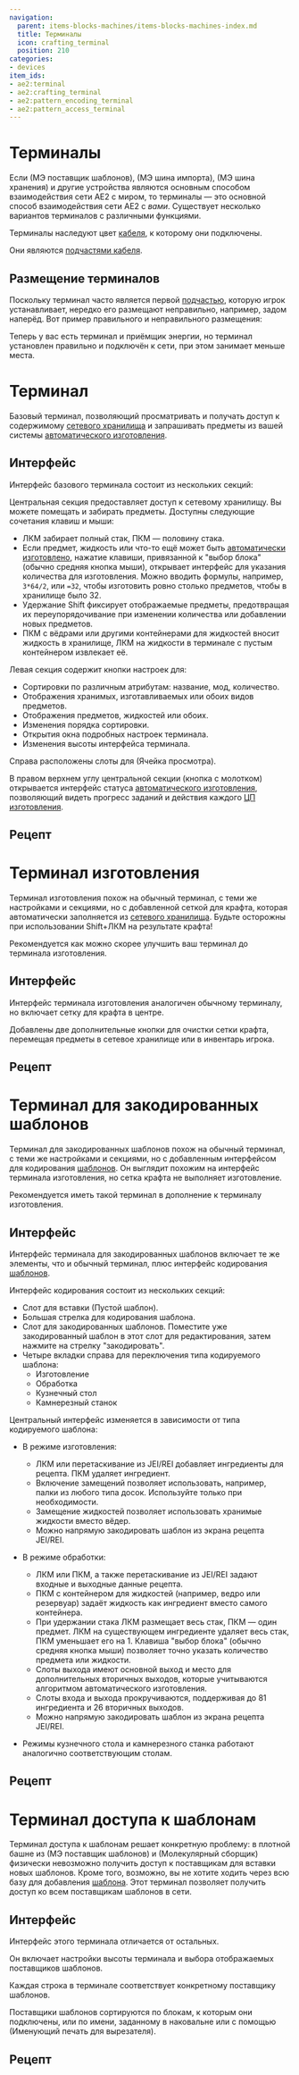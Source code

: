 ```yaml
---
navigation:
  parent: items-blocks-machines/items-blocks-machines-index.md
  title: Терминалы
  icon: crafting_terminal
  position: 210
categories:
- devices
item_ids:
- ae2:terminal
- ae2:crafting_terminal
- ae2:pattern_encoding_terminal
- ae2:pattern_access_terminal
---
```


# Терминалы

<GameScene zoom="6" background="transparent">
  <ImportStructure src="../assets/assemblies/terminals.snbt" />
  <IsometricCamera yaw="195" pitch="30" />
</GameScene>

Если <ItemLink id="pattern_provider" /> (МЭ поставщик шаблонов), <ItemLink id="import_bus" /> (МЭ шина импорта), <ItemLink id="storage_bus" /> (МЭ шина хранения) и другие устройства являются основным способом взаимодействия сети AE2 с миром, то терминалы — это основной способ взаимодействия сети AE2 с *вами*. Существует несколько вариантов терминалов с различными функциями.

Терминалы наследуют цвет [кабеля](cables.md), к которому они подключены.

Они являются [подчастями кабеля](../ae2-mechanics/cable-subparts.md).

## Размещение терминалов

Поскольку терминал часто является первой [подчастью](../ae2-mechanics/cable-subparts.md), которую игрок устанавливает, нередко его размещают неправильно, например, задом наперёд. Вот пример правильного и неправильного размещения:

<GameScene zoom="6" background="transparent">
  <ImportStructure src="../assets/assemblies/terminal_placement.snbt" />
  <IsometricCamera yaw="195" pitch="30" />

  <LineAnnotation color="#ff3333" from="2.5 .5 .5" to="4.5 2.5 .5" alwaysOnTop={true} thickness="0.05"/>
  <LineAnnotation color="#ff3333" from="2.5 2.5 .5" to="4.5 .5 .5" alwaysOnTop={true} thickness="0.05"/>

  <LineAnnotation color="#33ff33" from="-.5 2.5 .5" to="1 .5 .5" alwaysOnTop={true} thickness="0.05"/>
  <LineAnnotation color="#33ff33" from="1 .5 .5" to="1.5 1 .5" alwaysOnTop={true} thickness="0.05"/>
</GameScene>

Теперь у вас есть терминал и приёмщик энергии, но терминал установлен правильно и подключён к сети, при этом занимает меньше места.

<a name="terminal-ui"></a>

# Терминал

<GameScene zoom="6" background="transparent">
  <ImportStructure src="../assets/blocks/terminal.snbt" />
  <IsometricCamera yaw="180" />
</GameScene>

Базовый терминал, позволяющий просматривать и получать доступ к содержимому [сетевого хранилища](../ae2-mechanics/import-export-storage.md) и запрашивать предметы из вашей системы [автоматического изготовления](../ae2-mechanics/autocrafting.md).

## Интерфейс

Интерфейс базового терминала состоит из нескольких секций:

Центральная секция предоставляет доступ к сетевому хранилищу. Вы можете помещать и забирать предметы. Доступны следующие сочетания клавиш и мыши:

* ЛКМ забирает полный стак, ПКМ — половину стака.
* Если предмет, жидкость или что-то ещё может быть [автоматически изготовлено](../ae2-mechanics/autocrafting.md), нажатие клавиши, привязанной к "выбор блока" (обычно средняя кнопка мыши), открывает интерфейс для указания количества для изготовления. Можно вводить формулы, например, `3*64/2`, или `=32`, чтобы изготовить ровно столько предметов, чтобы в хранилище было 32.
* Удержание Shift фиксирует отображаемые предметы, предотвращая их переупорядочивание при изменении количества или добавлении новых предметов.
* ПКМ с вёдрами или другими контейнерами для жидкостей вносит жидкость в хранилище, ЛКМ на жидкости в терминале с пустым контейнером извлекает её.

Левая секция содержит кнопки настроек для:

* Сортировки по различным атрибутам: название, мод, количество.
* Отображения хранимых, изготавливаемых или обоих видов предметов.
* Отображения предметов, жидкостей или обоих.
* Изменения порядка сортировки.
* Открытия окна подробных настроек терминала.
* Изменения высоты интерфейса терминала.

Справа расположены слоты для <ItemLink id="view_cell" /> (Ячейка просмотра).

В правом верхнем углу центральной секции (кнопка с молотком) открывается интерфейс статуса [автоматического изготовления](../ae2-mechanics/autocrafting.md), позволяющий видеть прогресс заданий и действия каждого [ЦП изготовления](crafting_cpu_multiblock.md).

## Рецепт

<RecipeFor id="terminal" />

<a name="crafting-terminal-ui"></a>

# Терминал изготовления

<GameScene zoom="6" background="transparent">
  <ImportStructure src="../assets/blocks/crafting_terminal.snbt" />
  <IsometricCamera yaw="180" />
</GameScene>

Терминал изготовления похож на обычный терминал, с теми же настройками и секциями, но с добавленной сеткой для крафта, которая автоматически заполняется из [сетевого хранилища](../ae2-mechanics/import-export-storage.md). Будьте осторожны при использовании Shift+ЛКМ на результате крафта!

Рекомендуется как можно скорее улучшить ваш терминал до терминала изготовления.

## Интерфейс

Интерфейс терминала изготовления аналогичен обычному терминалу, но включает сетку для крафта в центре.

Добавлены две дополнительные кнопки для очистки сетки крафта, перемещая предметы в сетевое хранилище или в инвентарь игрока.

## Рецепт

<RecipeFor id="crafting_terminal" />

<a name="pattern-encoding-terminal-ui"></a>

# Терминал для закодированных шаблонов

<GameScene zoom="6" background="transparent">
  <ImportStructure src="../assets/blocks/pattern_encoding_terminal.snbt" />
  <IsometricCamera yaw="180" />
</GameScene>

Терминал для закодированных шаблонов похож на обычный терминал, с теми же настройками и секциями, но с добавленным интерфейсом для кодирования [шаблонов](patterns.md). Он выглядит похожим на интерфейс терминала изготовления, но сетка крафта не выполняет изготовление.

Рекомендуется иметь такой терминал в дополнение к терминалу изготовления.

## Интерфейс

Интерфейс терминала для закодированных шаблонов включает те же элементы, что и обычный терминал, плюс интерфейс кодирования [шаблонов](patterns.md).

Интерфейс кодирования состоит из нескольких секций:

* Слот для вставки <ItemLink id="blank_pattern" /> (Пустой шаблон).
* Большая стрелка для кодирования шаблона.
* Слот для закодированных шаблонов. Поместите уже закодированный шаблон в этот слот для редактирования, затем нажмите на стрелку "закодировать".
* Четыре вкладки справа для переключения типа кодируемого шаблона:
  * Изготовление
  * Обработка
  * Кузнечный стол
  * Камнерезный станок

Центральный интерфейс изменяется в зависимости от типа кодируемого шаблона:

* В режиме изготовления:
  * ЛКМ или перетаскивание из JEI/REI добавляет ингредиенты для рецепта. ПКМ удаляет ингредиент.
  * Включение замещений позволяет использовать, например, палки из любого типа досок. Используйте только при необходимости.
  * Замещение жидкостей позволяет использовать хранимые жидкости вместо вёдер.
  * Можно напрямую закодировать шаблон из экрана рецепта JEI/REI.

* В режиме обработки:
  * ЛКМ или ПКМ, а также перетаскивание из JEI/REI задают входные и выходные данные рецепта.
  * ПКМ с контейнером для жидкостей (например, ведро или резервуар) задаёт жидкость как ингредиент вместо самого контейнера.
  * При удержании стака ЛКМ размещает весь стак, ПКМ — один предмет. ЛКМ на существующем ингредиенте удаляет весь стак, ПКМ уменьшает его на 1. Клавиша "выбор блока" (обычно средняя кнопка мыши) позволяет точно указать количество предмета или жидкости.
  * Слоты выхода имеют основной выход и место для дополнительных вторичных выходов, которые учитываются алгоритмом автоматического изготовления.
  * Слоты входа и выхода прокручиваются, поддерживая до 81 ингредиента и 26 вторичных выходов.
  * Можно напрямую закодировать шаблон из экрана рецепта JEI/REI.

* Режимы кузнечного стола и камнерезного станка работают аналогично соответствующим столам.

## Рецепт

<RecipeFor id="pattern_encoding_terminal" />

<a name="pattern-access-terminal-ui"></a>

# Терминал доступа к шаблонам

<GameScene zoom="6" background="transparent">
  <ImportStructure src="../assets/blocks/pattern_access_terminal.snbt" />
  <IsometricCamera yaw="180" />
</GameScene>

Терминал доступа к шаблонам решает конкретную проблему: в плотной башне из <ItemLink id="pattern_provider" /> (МЭ поставщик шаблонов) и <ItemLink id="molecular_assembler" /> (Молекулярный сборщик) физически невозможно получить доступ к поставщикам для вставки новых шаблонов. Кроме того, возможно, вы не хотите ходить через всю базу для добавления [шаблона](patterns.md). Этот терминал позволяет получить доступ ко всем поставщикам шаблонов в сети.

## Интерфейс

Интерфейс этого терминала отличается от остальных.

Он включает настройки высоты терминала и выбора отображаемых поставщиков шаблонов.

Каждая строка в терминале соответствует конкретному поставщику шаблонов.

Поставщики шаблонов сортируются по блокам, к которым они подключены, или по имени, заданному в наковальне или с помощью <ItemLink id="name_press" /> (Именующий печать для вырезателя).

## Рецепт

<RecipeFor id="pattern_access_terminal" />